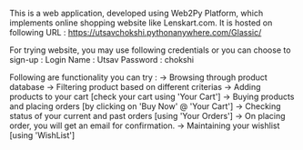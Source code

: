 This is a web application, developed using Web2Py Platform,  which implements online shopping website like Lenskart.com.
It is hosted on following URL :
https://utsavchokshi.pythonanywhere.com/Glassic/

For trying website, you may use following credentials or you can choose to sign-up :
Login Name : Utsav
Password   : chokshi

Following are functionality you can try :
-> Browsing through product database
-> Filtering product based on different criterias
-> Adding products to your cart [check your cart using 'Your Cart']
-> Buying products and placing orders [by clicking on 'Buy Now' @ 'Your Cart']
-> Checking status of your current and past orders [using 'Your Orders']
-> On placing order, you will get an email for confirmation.
-> Maintaining your wishlist [using 'WishList']
